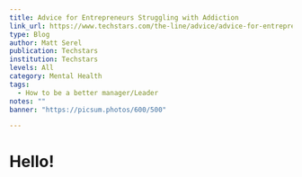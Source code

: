 ```yaml
---
title: Advice for Entrepreneurs Struggling with Addiction
link_url: https://www.techstars.com/the-line/advice/advice-for-entrepreneurs-struggling-with-addiction
type: Blog
author: Matt Serel
publication: Techstars
institution: Techstars
levels: All
category: Mental Health
tags:
  - How to be a better manager/Leader
notes: ""
banner: "https://picsum.photos/600/500"

---
```


# Hello!
